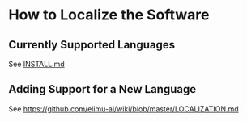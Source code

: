 # How to Localize the Software

## Currently Supported Languages

See [INSTALL.md](INSTALL.md#supported-languages-)

## Adding Support for a New Language

See https://github.com/elimu-ai/wiki/blob/master/LOCALIZATION.md
